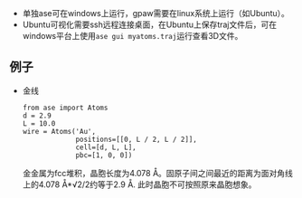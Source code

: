 - 单独ase可在windows上运行，gpaw需要在linux系统上运行（如Ubuntu）。
- Ubuntu可视化需要ssh远程连接桌面，在Ubuntu上保存traj文件后，可在windows平台上使用```ase gui myatoms.traj```运行查看3D文件。
## 例子
- 金线
  ```
  from ase import Atoms
  d = 2.9
  L = 10.0
  wire = Atoms('Au',
               positions=[[0, L / 2, L / 2]],
               cell=[d, L, L],
               pbc=[1, 0, 0])
  ```
  金金属为fcc堆积，晶胞长度为4.078 Å。固原子间之间最近的距离为面对角线上的4.078 Å*√2/2约等于2.9 Å.
  此时晶胞不可按照原来晶胞想象。
